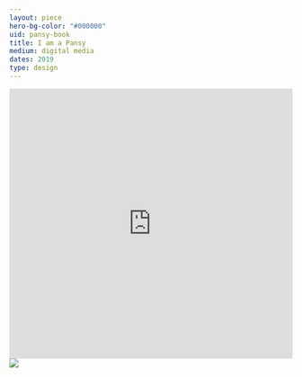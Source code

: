 ```yaml
---
layout: piece
hero-bg-color: "#000000"
uid: pansy-book
title: I am a Pansy
medium: digital media
dates: 2019
type: design
---
```


<iframe src="https://cdn.flipsnack.com/widget/v2/widget.html?hash=fxtm01kx2" width="100%" height="480" seamless="seamless" scrolling="no" frameBorder="0" allowFullScreen></iframe>

<img src="{{site.baseurl}}img/{{page.type}}/pansy.jpg" class="piece-photo"/>